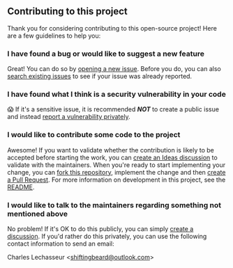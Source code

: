 ## Contributing to this project

Thank you for considering contributing to this open-source project! Here are a few guidelines to help you:

### I have found a bug or would like to suggest a new feature

Great! You can do so by [opening a new issue](https://github.com/clechasseur/pokerust/issues/new/choose).
Before you do, you can also [search existing issues](https://github.com/clechasseur/pokerust/issues) to see if your issue was already reported.

### I have found what I think is a security vulnerability in your code

😱 If it's a sensitive issue, it is recommended **_NOT_** to create a public issue and instead [report a vulnerability privately](https://github.com/clechasseur/pokerust/security/advisories/new).

### I would like to contribute some code to the project

Awesome! If you want to validate whether the contribution is likely to be accepted before starting the work, you can [create an Ideas discussion](https://github.com/clechasseur/pokerust/discussions/new?category=ideas) to validate with the maintainers.
When you're ready to start implementing your change, you can [fork this repository](https://github.com/clechasseur/pokerust/fork), implement the change and then [create a Pull Request](https://github.com/clechasseur/pokerust/compare).
For more information on development in this project, see the [README](README.md).

### I would like to talk to the maintainers regarding something not mentioned above

No problem! If it's OK to do this publicly, you can simply [create a discussion](https://github.com/clechasseur/pokerust/discussions/new/choose).
If you'd rather do this privately, you can use the following contact information to send an email:

Charles Lechasseur \<shiftingbeard@outlook.com\>
